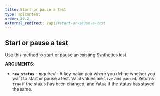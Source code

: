 ```yaml
---
title: Start or pause a test
type: apicontent
order: 30.2
external_redirect: /api/#start-or-pause-a-test
---
```


## Start or pause a test

Use this method to start or pause an existing Synthetics test.

**ARGUMENTS**:

*   **`new_status`** - _required_ - A key-value pair where you define whether you want to start or pause a test. Valid values are `live` and `paused`. Returns `true` if the status has been changed, and `false` if the status has stayed the same.
